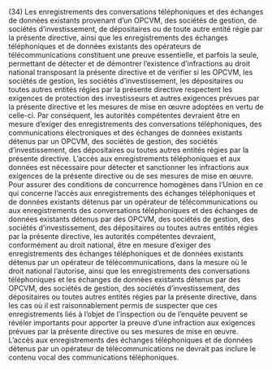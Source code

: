 (34) Les enregistrements des conversations téléphoniques et des échanges de données existants provenant d’un OPCVM, des sociétés de gestion, de sociétés d’investissement, de dépositaires ou de toute autre entité régie par la présente directive, ainsi que les enregistrements des échanges téléphoniques et de données existants des opérateurs de télécommunications constituent une preuve essentielle, et parfois la seule, permettant de détecter et de démontrer l’existence d’infractions au droit national transposant la présente directive et de vérifier si les OPCVM, les sociétés de gestion, les sociétés d’investissement, les dépositaires ou toutes autres entités régies par la présente directive respectent les exigences de protection des investisseurs et autres exigences prévues par la présente directive et les mesures de mise en œuvre adoptées en vertu de celle-ci. Par conséquent, les autorités compétentes devraient être en mesure d’exiger des enregistrements des conversations téléphoniques, des communications électroniques et des échanges de données existants détenus par un OPCVM, des sociétés de gestion, des sociétés d’investissement, des dépositaires ou toutes autres entités régies par la présente directive. L’accès aux enregistrements téléphoniques et aux données est nécessaire pour détecter et sanctionner les infractions aux exigences de la présente directive ou de ses mesures de mise en œuvre. Pour assurer des conditions de concurrence homogènes dans l’Union en ce qui concerne l’accès aux enregistrements des échanges téléphoniques et de données existants détenus par un opérateur de télécommunications ou aux enregistrements des conversations téléphoniques et des échanges de données existants détenus par des OPCVM, des sociétés de gestion, des sociétés d’investissement, des dépositaires ou toutes autres entités régies par la présente directive, les autorités compétentes devraient, conformément au droit national, être en mesure d’exiger des enregistrements des échanges téléphoniques et de données existants détenus par un opérateur de télécommunications, dans la mesure où le droit national l’autorise, ainsi que les enregistrements des conversations téléphoniques et les échanges de données existants détenus par des OPCVM, des sociétés de gestion, des sociétés d’investissement, des dépositaires ou toutes autres entités régies par la présente directive, dans les cas où il est raisonnablement permis de suspecter que ces enregistrements liés à l’objet de l’inspection ou de l’enquête peuvent se révéler importants pour apporter la preuve d’une infraction aux exigences prévues par la présente directive ou ses mesures de mise en œuvre. L’accès aux enregistrements des échanges téléphoniques et de données détenus par un opérateur de télécommunications ne devrait pas inclure le contenu vocal des communications téléphoniques.